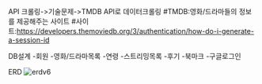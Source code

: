 API
크롤링->기술문제->TMDB API로 데이터크롤링
#TMDB:영화/드라마들의 정보를 제공해주는 사이트
#사이트:https://developers.themoviedb.org/3/authentication/how-do-i-generate-a-session-id


DB설계
 -회원
 -영화/드라마목록
 -연령
 -스트리밍목록
 -후기
 -북마크
 -구글로그인

ERD
![erdv6](https://user-images.githubusercontent.com/118873482/204701646-95e23096-7597-40f9-a860-c8c733e295fe.PNG)


